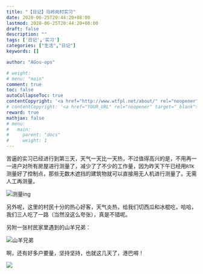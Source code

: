 ```yaml
---
title: "【日记】马岭岗村实习"
date: 2020-06-25T20:44:20+08:00
lastmod: 2020-06-25T20:44:20+08:00
draft: false
description: ""
tags: ['日记','实习']
categories: ["生活","日记"]
keywords: []

author: "AGou-ops"

# weight:
# menu: "main"
comment: true
toc: false
autoCollapseToc: true
contentCopyright: '<a href="http://www.wtfpl.net/about/" rel="noopener" target="_blank">WTFPL v2</a>'
# contentCopyright: '<a href="YOUR_URL" rel="noopener" target="_blank">See origin</a>'
reward: true
mathjax: false
# menu:
#   main:
#     parent: "docs"
#     weight: 1
---
```


苦逼的实习已经进行到第三天，天气一天比一天热，不过值得高兴的是，不用再一一进户对所有房屋进行测量了，减少了了不少的工作量，因为昨天下午已经用`RTK`测量好了控制点，那些无数木遮挡的建筑物就可以直接用无人机进行测量了。无需人工再测量。

<!--more-->

![测量ing](http://cdn.agou-ops.cn/blog-images/daily/IMG_20200624_170305.jpg "测量ing")

  另外呢，这里的村民十分的热心好客，天气炎热，给我们切西瓜和冰棍吃，哈哈，我们三人吃了一路（当然没这么夸张），真是不错呢。

另附一张村民家里遇到的山羊兄弟：

![山羊兄弟](http://cdn.agou-ops.cn/blog-images/daily/IMG_20200625_165318.jpg "山羊兄弟")

啊，还有好多户要量，坚持坚持，也就这几天了，港巴嘚！

![](http://cdn.agou-ops.cn/blog-images/daily/IMG_20200624_093738.jpg)